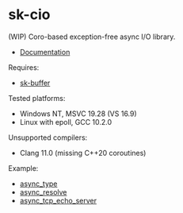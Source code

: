 # sk-cio

(WIP) Coro-based exception-free async I/O library.

* [Documentation](https://sk-cio.readthedocs.io/en/latest/index.html)

Requires:

* [sk-buffer](https://github.com/sikol/sk-buffer)
 
Tested platforms:

* Windows NT, MSVC 19.28 (VS 16.9)
* Linux with epoll, GCC 10.2.0

Unsupported compilers:

* Clang 11.0 (missing C++20 coroutines)

Example:

* [async_type](sample/async_type.cxx)
* [async_resolve](sample/async_resolve.cxx)
* [async_tcp_echo_server](sample/async_tcp_echo_server.cxx)
